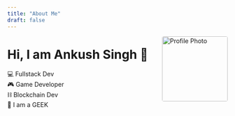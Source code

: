 ```yaml
---
title: "About Me"
draft: false
---
```


<img src="/nihon.png" alt="Profile Photo" width="150px" align="right" style="border-radius:4px;">

# Hi, I am Ankush Singh 👋

💻  Fullstack Dev \
🎮  Game Developer \
⛓  Blockchain Dev \
🥸  I am a GEEK